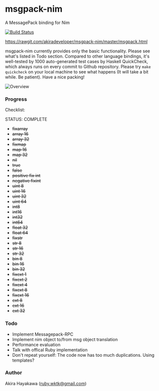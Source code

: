 # msgpack-nim

A MessagePack binding for Nim

[![Build Status](https://travis-ci.org/akiradeveloper/msgpack-nim.svg?branch=master)](https://travis-ci.org/akiradeveloper/msgpack-nim)

https://rawgit.com/akiradeveloper/msgpack-nim/master/msgpack.html

msgpack-nim currently provides only the basic functionality.
Please see what's listed in Todo section. Compared to other language bindings, it's well-tested by
1000 auto-generated test cases by Haskell QuickCheck, which always runs
on every commit to Github repository. Please try `make quickcheck` on your local machine
to see what happens (It will take a bit while. Be patient). Have a nice packing!

![Overview](https://rawgit.com/akiradeveloper/msgpack-nim/master/overview.svg)

### Progress

Checklist:

STATUS: COMPLETE

* ~~fixarray~~  
* ~~array 16~~  
* ~~array 32~~  
* ~~fixmap~~  
* ~~map 16~~  
* ~~map 32~~  
* ~~nil~~  
* ~~true~~  
* ~~false~~  
* ~~positive fix int~~  
* ~~negative fixint~~  
* ~~uint 8~~  
* ~~uint 16~~  
* ~~uint 32~~  
* ~~uint 64~~  
* ~~int8~~  
* ~~int16~~  
* ~~int32~~  
* ~~int64~~  
* ~~float 32~~  
* ~~float 64~~  
* ~~fixstr~~  
* ~~str 8~~  
* ~~str 16~~  
* ~~str 32~~  
* ~~bin 8~~  
* ~~bin 16~~  
* ~~bin 32~~  
* ~~fixext 1~~  
* ~~fixext 2~~  
* ~~fixext 4~~  
* ~~fixext 8~~  
* ~~fixext 16~~  
* ~~ext 8~~  
* ~~ext 16~~  
* ~~ext 32~~  

### Todo

* Implement Messagepack-RPC  
* Implement nim object to/from msg object translation  
* Performance evaluation  
* Talk with offical Ruby implementation  
* Don't repeat yourself: The code now has too much duplications. Using templates?  

### Author

Akira Hayakawa (ruby.wktk@gmail.com)
